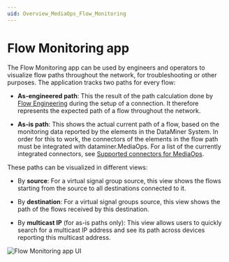 ```yaml
---
uid: Overview_MediaOps_Flow_Monitoring
---
```


# Flow Monitoring app

The Flow Monitoring app can be used by engineers and operators to visualize flow paths throughout the network, for troubleshooting or other purposes. The application tracks two paths for every flow:

- **As-engineered path**: This the result of the path calculation done by [Flow Engineering](xref:Overview_MediaOps_Flow_Engineering) during the setup of a connection. It therefore represents the expected path of a flow throughout the network.

- **As-is path**: This shows the actual current path of a flow, based on the monitoring data reported by the elements in the DataMiner System. In order for this to work, the connectors of the elements in the flow path must be integrated with dataminer.MediaOps. For a list of the currently integrated connectors, see [Supported connectors for MediaOps](xref:Overview_MediaOps_supported_connectors).

These paths can be visualized in different views:

- By **source**: For a virtual signal group source, this view shows the flows starting from the source to all destinations connected to it.

- By **destination**: For a virtual signal groups source, this view shows the path of the flows received by this destination.

- By **multicast IP** (for as-is paths only): This view allows users to quickly search for a multicast IP address and see its path across devices reporting this multicast address.

![Flow Monitoring app UI](~/dataminer-overview/images/flowmonitoring_1.png)
